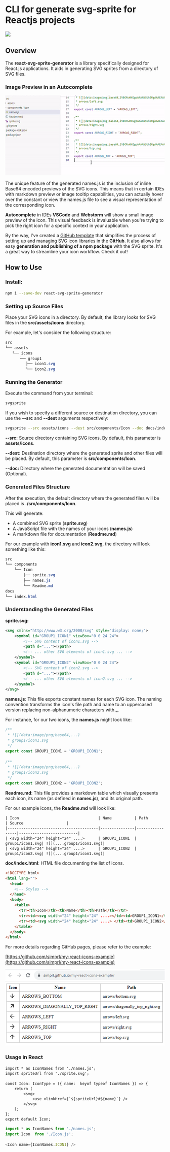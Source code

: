 # CLI for generate svg-sprite for Reactjs projects

[![](https://img.shields.io/npm/v/react-svg-sprite-generator?style=flat)](https://www.npmjs.com/package/react-svg-sprite-generator)

## **Overview**

The **react-svg-sprite-generator** is a library specifically designed for React.js applications. It aids in generating SVG sprites from a directory of SVG files.

### Image Preview in an Autocomplete

![](./assets/autocomplete.gif)

The unique feature of the generated names.js is the inclusion of inline Base64 encoded previews of the SVG icons.
This means that in certain IDEs with markdown preview or image tooltip capabilities, you can actually hover over
the constant or view the names.js file to see a visual representation of the corresponding icon.

**Autocomplete** in IDEs **VSCode** and **Webstorm** will show a small image preview of the icon.
This visual feedback is invaluable when you're trying to pick the right icon for a specific context in your application.

By the way, I've created a [GitHub template](https://github.com/simprl/svg-icons-sprite-example) that simplifies the process of setting up and managing SVG icon libraries in the **GitHub**.
It also allows for easy **generation and publishing of a npm package** with the SVG sprite.
It's a great way to streamline your icon workflow. Check it out!

## **How to Use**

### Install:

```bash
npm i --save-dev react-svg-sprite-generator
```


### Setting up Source Files

Place your SVG icons in a directory. By default, the library looks for SVG files in the **src/assets/icons** directory.

For example, let's consider the following structure:

```css
src  
└── assets  
   └── icons
      └── group1
         ├── icon1.svg  
         └── icon2.svg
```

### Running the Generator

Execute the command from your terminal:

```bash
svgsprite
```

If you wish to specify a different source or destination directory, you can use the **\--src** and **\--dest** arguments respectively:

```bash
svgsprite --src assets/icons --dest src/components/Icon --doc docs/index.html
```

**--src:** Source directory containing SVG icons. By default, this parameter is **assets/icons**.

**--dest:** Destination directory where the generated sprite and other files will be placed. By default, this parameter is **src/components/Icon**.

**--doc:** Directory where the generated documentation will be saved (Optional).

### Generated Files Structure

After the execution, the default directory where the generated files will be placed is **./src/components/Icon**.

This will generate:

*   A combined SVG sprite (**sprite.svg**)
*   A JavaScript file with the names of your icons (**names.js**)
*   A markdown file for documentation (**Readme.md**)

For our example with **icon1.svg** and **icon2.svg**, the directory will look something like this:

```css
src
└── components
    └── Icon
        ├── sprite.svg
        ├── names.js
        └── Readme.md
docs
└── index.html
```

### Understanding the Generated Files

**sprite.svg:**

```xml
<svg xmlns="http://www.w3.org/2000/svg" style="display: none;">
    <symbol id="GROUP1_ICON1" viewBox="0 0 24 24">
        <!-- SVG content of icon1.svg -->
        <path d="..."></path>
        <!-- ... other SVG elements of icon1.svg ... -->
    </symbol>
    <symbol id="GROUP1_ICON2" viewBox="0 0 24 24">
        <!-- SVG content of icon2.svg -->
        <path d="..."></path>
        <!-- ... other SVG elements of icon2.svg ... -->
    </symbol>
</svg>
```

**names.js**: This file exports constant names for each SVG icon. The naming convention transforms the icon's file path and name to an uppercased version replacing non-alphanumeric characters with **\_**.

For instance, for our two icons, the **names.js** might look like:

```javascript
/**
 * ![](data:image/png;base64,...)  
 * group1/icon1.svg
 */
export const GROUP1_ICON1 = 'GROUP1_ICON1';

/**
 * ![](data:image/png;base64,...)  
 * group1/icon2.svg
 */
export const GROUP1_ICON2 = 'GROUP1_ICON2';
```

**Readme.md**: This file provides a markdown table which visually presents each icon, its name (as defined in **names.js**), and its original path.

For our example icons, the **Readme.md** will look like:

```plaintext
| Icon                                   | Name          | Path            | Source                   |
|----------------------------------------|---------------|-----------------|--------------------------|
| <svg width="24" height="24" ....>      | GROUP1_ICON1  | group1/icon1.svg| ![](....group1/icon1.svg)|
| <svg width="24" height="24" ....>      | GROUP1_ICON2  | group1/icon2.svg| ![](....group1/icon1.svg)|
```

**doc/index.html**: HTML file documenting the list of icons.

```html
<!DOCTYPE html>
<html lang="">
  <head>
    <!-- Styles -->
  </head>
  <body>
    <table>
      <tr><th>Icon</th><th>Name</th><th>Path</th></tr>
      <tr><td><svg width="24" height="24" ....></td><td>GROUP1_ICON1</td><td>group1/icon1.svg</td></tr>
      <tr><td><svg width="24" height="24" ....> </td><td>GROUP1_ICON2</td><td>group1/icon2.svg</td></tr>
    </table>
  </body>
</html>
```

For more details regarding GitHub pages, please refer to the example:

[https://github.com/simprl/my-react-icons-example](https://github.com/simprl/my-react-icons-example)

![GitHub pages](./assets/github-pages.png)

### Usage in React

```tsx
import * as IconNames from './names.js';
import spriteUrl from './sprite.svg';

const Icon: IconType = ({ name:  keyof typeof IconNames }) => {
	return (
		<svg>
			<use xlinkHref={`${spriteUrl}#${name}`} />
		</svg>
	);
};
export default Icon;

```

```javascript
import * as IconNames from './names.js';
import Icon  from './Icon.js';

<Icon name={IconNames.ICON1} />

```

